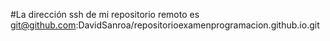 #La dirección ssh de mi repositorio remoto es git@github.com:DavidSanroa/repositorioexamenprogramacion.github.io.git
